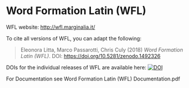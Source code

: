 # Word Formation Latin (WFL)

WFL website: http://wfl.marginalia.it/

To cite all versions of WFL, you can adapt the following:

> Eleonora Litta, Marco Passarotti, Chris Culy (2018) *Word Formation Latin (WFL)*. DOI: https://doi.org/10.5281/zenodo.1492326

DOIs for the individual releases of WFL are available here: [![DOI](https://zenodo.org/badge/DOI/10.5281/zenodo.1492326.svg)](https://doi.org/10.5281/zenodo.1492326)

For Documentation see Word Formation Latin (WFL) Documentation.pdf


